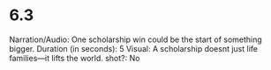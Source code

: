# 6.3

Narration/Audio: One scholarship win could be the start of something bigger.
Duration (in seconds): 5
Visual: A scholarship doesnt just life families—it lifts the world. 
shot?: No